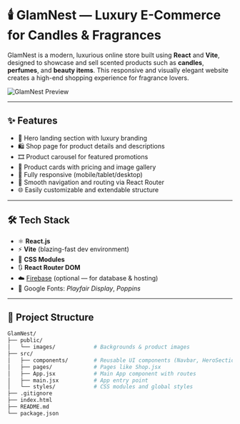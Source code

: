 # 🕯️ GlamNest — Luxury E-Commerce for Candles & Fragrances

GlamNest is a modern, luxurious online store built using **React** and **Vite**, designed to showcase and sell scented products such as **candles**, **perfumes**, and **beauty items**. This responsive and visually elegant website creates a high-end shopping experience for fragrance lovers.

![GlamNest Preview](./public/images/preview.png)

---

## ✨ Features

- 💄 Hero landing section with luxury branding
- 🛍️ Shop page for product details and descriptions
- 🎞️ Product carousel for featured promotions
- 🧴 Product cards with pricing and image gallery
- 📱 Fully responsive (mobile/tablet/desktop)
- 🔗 Smooth navigation and routing via React Router
- 🌐 Easily customizable and extendable structure

---

## 🛠️ Tech Stack

- ⚛️ **React.js**
- ⚡ **Vite** (blazing-fast dev environment)
- 🎨 **CSS Modules**
- 🔃 **React Router DOM**
- ☁️ [Firebase](https://firebase.google.com/) (optional — for database & hosting)
- 💅 Google Fonts: _Playfair Display_, _Poppins_

---

## 📂 Project Structure

```bash
GlamNest/
├── public/
│   └── images/            # Backgrounds & product images
├── src/
│   ├── components/        # Reusable UI components (Navbar, HeroSection, Carousel)
│   ├── pages/             # Pages like Shop.jsx
│   ├── App.jsx            # Main App component with routes
│   ├── main.jsx           # App entry point
│   └── styles/            # CSS modules and global styles
├── .gitignore
├── index.html
├── README.md
└── package.json
```
